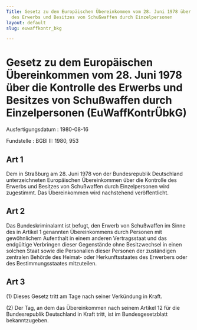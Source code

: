 ```yaml
---
Title: Gesetz zu dem Europäischen Übereinkommen vom 28. Juni 1978 über die Kontrolle
  des Erwerbs und Besitzes von Schußwaffen durch Einzelpersonen
layout: default
slug: euwaffkontr_bkg

---
```


# Gesetz zu dem Europäischen Übereinkommen vom 28. Juni 1978 über die Kontrolle des Erwerbs und Besitzes von Schußwaffen durch Einzelpersonen (EuWaffKontrÜbkG)

Ausfertigungsdatum
:   1980-08-16

Fundstelle
:   BGBl II: 1980, 953



## Art 1

Dem in Straßburg am 28. Juni 1978 von der Bundesrepublik Deutschland
unterzeichneten Europäischen Übereinkommen über die Kontrolle des
Erwerbs und Besitzes von Schußwaffen durch Einzelpersonen wird
zugestimmt. Das Übereinkommen wird nachstehend veröffentlicht.


## Art 2

Das Bundeskriminalamt ist befugt, den Erwerb von Schußwaffen im Sinne
des in Artikel 1 genannten Übereinkommens durch Personen mit
gewöhnlichem Aufenthalt in einem anderen Vertragsstaat und das
endgültige Verbringen dieser Gegenstände ohne Besitzwechsel in einen
solchen Staat sowie die Personalien dieser Personen der zuständigen
zentralen Behörde des Heimat- oder Herkunftsstaates des Erwerbers oder
des Bestimmungsstaates mitzuteilen.


## Art 3

(1) Dieses Gesetz tritt am Tage nach seiner Verkündung in Kraft.

(2) Der Tag, an dem das Übereinkommen nach seinem Artikel 12 für die
Bundesrepublik Deutschland in Kraft tritt, ist im Bundesgesetzblatt
bekanntzugeben.

